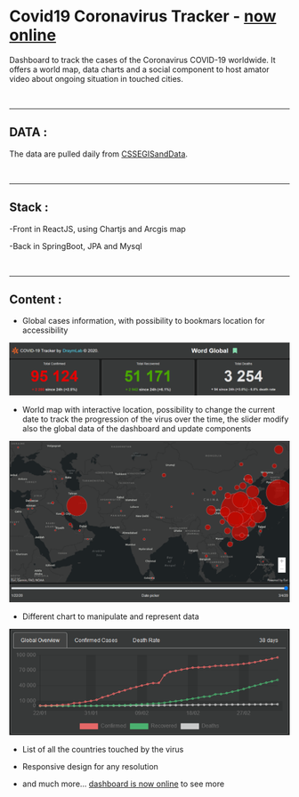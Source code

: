 # Covid19 Coronavirus Tracker - [now online](http://covid19.draymlab.fr/)


Dashboard to track the cases of the Coronavirus COVID-19 worldwide. It offers a world map, data charts and a social component to host amator video about ongoing situation in touched cities.


<br/>

-------------------------------------------------------------------------------------------  
## DATA : 

The data are pulled daily from [CSSEGISandData](https://github.com/CSSEGISandData/COVID-19/tree/master/csse_covid_19_data).


<br/>

-------------------------------------------------------------------------------------------  
## Stack : 

-Front in ReactJS, using Chartjs and Arcgis map 

-Back in SpringBoot, JPA and Mysql


<br/>

-------------------------------------------------------------------------------------------  
## Content : 

- Global cases information, with possibility to bookmars location for accessibility
<img src="README-images/global_cases.PNG">

- World map with interactive location, possibility to change the current date to track the progression of the virus over the time, the slider modify also the global data of the dashboard and update components
<img src="README-images/world_map.PNG">

- Different chart to manipulate and represent data
<img src="README-images/charts.PNG">

- List of all the countries touched by the virus

- Responsive design for any resolution

- and much more... [dashboard is now online](http://covid19.draymlab.fr/) to see more
